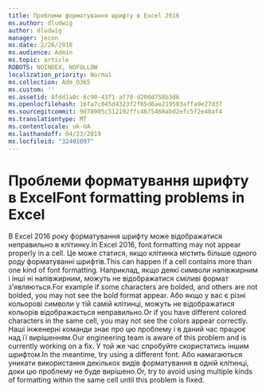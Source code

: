 ```yaml
---
title: Проблеми форматування шрифту в Excel 2016
ms.author: dludwig
author: dludwig
manager: jecon
ms.date: 2/26/2018
ms.audience: Admin
ms.topic: article
ROBOTS: NOINDEX, NOFOLLOW
localization_priority: Normal
ms.collection: Adm_O365
ms.custom: ''
ms.assetid: 8fdd1a0c-6c90-43f1-af70-d200d758b3d6
ms.openlocfilehash: 16fa7c045d4323f2f65d6ae219583affa9e27d37
ms.sourcegitcommit: 9d78905c512192ffc4675468abd2efc5f2e4baf4
ms.translationtype: MT
ms.contentlocale: uk-UA
ms.lasthandoff: 04/23/2019
ms.locfileid: "32401097"
---
```

# <a name="font-formatting-problems-in-excel"></a><span data-ttu-id="19f75-102">Проблеми форматування шрифту в Excel</span><span class="sxs-lookup"><span data-stu-id="19f75-102">Font formatting problems in Excel</span></span>

<span data-ttu-id="19f75-103">В Excel 2016 року форматування шрифту може відображатися неправильно в клітинку.</span><span class="sxs-lookup"><span data-stu-id="19f75-103">In Excel 2016, font formatting may not appear properly in a cell.</span></span> <span data-ttu-id="19f75-104">Це може статися, якщо клітинка містить більше одного роду форматуванні шрифтів.</span><span class="sxs-lookup"><span data-stu-id="19f75-104">This can happen if a cell contains more than one kind of font formatting.</span></span> <span data-ttu-id="19f75-105">Наприклад, якщо деякі символи напівжирним і інші ні напівжирним, можуть не відображатися сміливі формат з'являються.</span><span class="sxs-lookup"><span data-stu-id="19f75-105">For example if some characters are bolded, and others are not bolded, you may not see the bold format appear.</span></span> <span data-ttu-id="19f75-106">Або якщо у вас є різні кольорові символи у тій самій клітинці, можуть не відображатися кольорів відображається неправильно.</span><span class="sxs-lookup"><span data-stu-id="19f75-106">Or if you have different colored characters in the same cell, you may not see the colors appear correctly.</span></span> <span data-ttu-id="19f75-107">Наші інженерні команди знає про цю проблему і в даний час працює над її вирішенням.</span><span class="sxs-lookup"><span data-stu-id="19f75-107">Our engineering team is aware of this problem and is currently working on a fix.</span></span> <span data-ttu-id="19f75-108">У той же час спробуйте скористатись іншим шрифтом.</span><span class="sxs-lookup"><span data-stu-id="19f75-108">In the meantime, try using a different font.</span></span> <span data-ttu-id="19f75-109">Або намагаються уникати використання декількох видів форматування в одній клітинці, доки цю проблему не буде вирішено.</span><span class="sxs-lookup"><span data-stu-id="19f75-109">Or, try to avoid using multiple kinds of formatting within the same cell until this problem is fixed.</span></span> 
  

